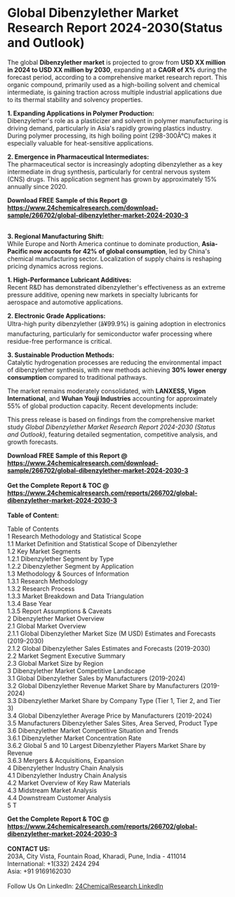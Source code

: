 <h1>Global Dibenzylether Market Research Report 2024-2030(Status and Outlook)</h1><p>The global <strong>Dibenzylether market</strong> is projected to grow from <strong>USD XX million in 2024 to USD XX million by 2030</strong>, expanding at a <strong>CAGR of X%</strong> during the forecast period, according to a comprehensive market research report. This organic compound, primarily used as a high-boiling solvent and chemical intermediate, is gaining traction across multiple industrial applications due to its thermal stability and solvency properties.</p><p><strong>1. Expanding Applications in Polymer Production:</strong><br>
Dibenzylether's role as a plasticizer and solvent in polymer manufacturing is driving demand, particularly in Asia's rapidly growing plastics industry. During polymer processing, its high boiling point (298-300Â°C) makes it especially valuable for heat-sensitive applications.</p><p><strong>2. Emergence in Pharmaceutical Intermediates:</strong><br>
The pharmaceutical sector is increasingly adopting dibenzylether as a key intermediate in drug synthesis, particularly for central nervous system (CNS) drugs. This application segment has grown by approximately 15% annually since 2020.</p><div><b>Download FREE Sample of this Report @ 
            <a href="https://www.24chemicalresearch.com/download-sample/266702/global-dibenzylether-market-2024-2030-3">
            https://www.24chemicalresearch.com/download-sample/266702/global-dibenzylether-market-2024-2030-3</a></b></div><br><p><strong>3. Regional Manufacturing Shift:</strong><br>
While Europe and North America continue to dominate production, <strong>Asia-Pacific now accounts for 42% of global consumption</strong>, led by China's chemical manufacturing sector. Localization of supply chains is reshaping pricing dynamics across regions.</p><p><strong>1. High-Performance Lubricant Additives:</strong><br>
Recent R&amp;D has demonstrated dibenzylether's effectiveness as an extreme pressure additive, opening new markets in specialty lubricants for aerospace and automotive applications.</p><p><strong>2. Electronic Grade Applications:</strong><br>
Ultra-high purity dibenzylether (â¥99.9%) is gaining adoption in electronics manufacturing, particularly for semiconductor wafer processing where residue-free performance is critical.</p><p><strong>3. Sustainable Production Methods:</strong><br>
Catalytic hydrogenation processes are reducing the environmental impact of dibenzylether synthesis, with new methods achieving <strong>30% lower energy consumption</strong> compared to traditional pathways.</p><p>The market remains moderately consolidated, with <strong>LANXESS, Vigon International</strong>, and <strong>Wuhan Youji Industries</strong> accounting for approximately 55% of global production capacity. Recent developments include:</p><p>This press release is based on findings from the comprehensive market study <em>Global Dibenzylether Market Research Report 2024-2030 (Status and Outlook)</em>, featuring detailed segmentation, competitive analysis, and growth forecasts.</p><div><b>Download FREE Sample of this Report @ 
            <a href="https://www.24chemicalresearch.com/download-sample/266702/global-dibenzylether-market-2024-2030-3">
            https://www.24chemicalresearch.com/download-sample/266702/global-dibenzylether-market-2024-2030-3</a></b></div><br><div><b>Get the Complete Report & TOC @ 
            <a href="https://www.24chemicalresearch.com/reports/266702/global-dibenzylether-market-2024-2030-3">
            https://www.24chemicalresearch.com/reports/266702/global-dibenzylether-market-2024-2030-3</a></b></div><br>
            <b>Table of Content:</b><p>Table of Contents<br />
1 Research Methodology and Statistical Scope<br />
1.1 Market Definition and Statistical Scope of Dibenzylether<br />
1.2 Key Market Segments<br />
1.2.1 Dibenzylether Segment by Type<br />
1.2.2 Dibenzylether Segment by Application<br />
1.3 Methodology & Sources of Information<br />
1.3.1 Research Methodology<br />
1.3.2 Research Process<br />
1.3.3 Market Breakdown and Data Triangulation<br />
1.3.4 Base Year<br />
1.3.5 Report Assumptions & Caveats<br />
2 Dibenzylether Market Overview<br />
2.1 Global Market Overview<br />
2.1.1 Global Dibenzylether Market Size (M USD) Estimates and Forecasts (2019-2030)<br />
2.1.2 Global Dibenzylether Sales Estimates and Forecasts (2019-2030)<br />
2.2 Market Segment Executive Summary<br />
2.3 Global Market Size by Region<br />
3 Dibenzylether Market Competitive Landscape<br />
3.1 Global Dibenzylether Sales by Manufacturers (2019-2024)<br />
3.2 Global Dibenzylether Revenue Market Share by Manufacturers (2019-2024)<br />
3.3 Dibenzylether Market Share by Company Type (Tier 1, Tier 2, and Tier 3)<br />
3.4 Global Dibenzylether Average Price by Manufacturers (2019-2024)<br />
3.5 Manufacturers Dibenzylether Sales Sites, Area Served, Product Type<br />
3.6 Dibenzylether Market Competitive Situation and Trends<br />
3.6.1 Dibenzylether Market Concentration Rate<br />
3.6.2 Global 5 and 10 Largest Dibenzylether Players Market Share by Revenue<br />
3.6.3 Mergers & Acquisitions, Expansion<br />
4 Dibenzylether Industry Chain Analysis<br />
4.1 Dibenzylether Industry Chain Analysis<br />
4.2 Market Overview of Key Raw Materials<br />
4.3 Midstream Market Analysis<br />
4.4 Downstream Customer Analysis<br />
5 T</p><div><b>Get the Complete Report & TOC @ 
            <a href="https://www.24chemicalresearch.com/reports/266702/global-dibenzylether-market-2024-2030-3">
            https://www.24chemicalresearch.com/reports/266702/global-dibenzylether-market-2024-2030-3</a></b></div><br><b>CONTACT US:</b><br>
            203A, City Vista, Fountain Road, Kharadi, Pune, India - 411014<br>
            International: +1(332) 2424 294<br>
            Asia: +91 9169162030 <br><br>
            Follow Us On LinkedIn: <a href="https://www.linkedin.com/company/24chemicalresearch/">24ChemicalResearch LinkedIn</a>